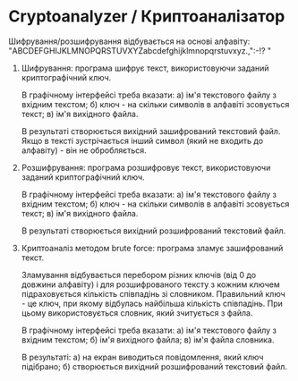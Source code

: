 # Cryptoanalyzer / Криптоаналізатор

   Шифрування/розшифрування відбувається на основі алфавіту: "ABCDEFGHIJKLMNOPQRSTUVXYZabcdefghijklmnopqrstuvxyz.,\":-!? "

1. Шифрування: програма шифрує текст, використовуючи заданий криптографічний ключ.

   В графічному інтерфейсі треба вказати: 
     а) ім'я текстового файлу з вхідним текстом; 
     б) ключ - на скільки символів в алфавіті зсовується текст; 
     в) ім'я вихідного файла.
  
   В результаті створюється вихідний зашифрований текстовий файл. 
   Якщо в тексті зустрічається інший символ (який не входить до алфавіту) - він не обробляється.

2. Розшифрування: програма розшифровує текст, використовуючи заданий криптографічний ключ.

   В графічному інтерфейсі треба вказати: 
     а) ім'я текстового файлу з вхідним текстом; 
     б) ключ - на скільки символів в алфавіті зсовується текст; 
     в) ім'я вихідного файла.

   В результаті створюється вихідний розшифрований текстовий файл. 

3. Криптоаналіз методом brute force: програма зламує зашифрований текст. 

   Зламування відбувається перебором різних ключів (від 0 до довжини алфавіту) і для розшифрованого тексту з кожним ключем підраховується кількість співпадінь зі словником. 
   Правильний ключ - це ключ, при якому відбулась найбільша кількість співпадінь.
   При цьому використовується словник, який зчитується з файла.

   В графічному інтерфейсі треба вказати: 
     а) ім'я текстового файлу з вхідним текстом; 
     б) ім'я вихідного файла;
     в) ім'я файла словника.

   В результаті:
     а) на екран виводиться повідомлення, який ключ підібрано;
     б) створюється вихідний розшифрований текстовий файл. 

